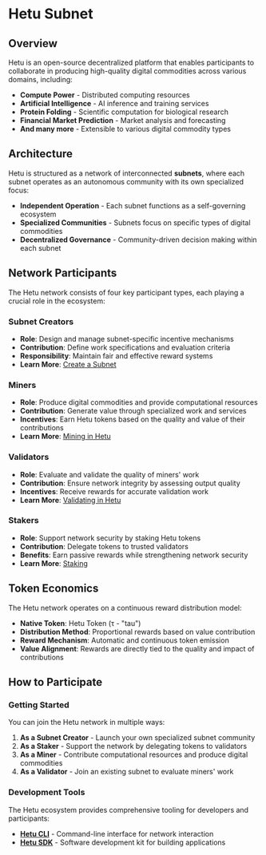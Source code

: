 # Hetu Subnet

## Overview

Hetu is an open-source decentralized platform that enables participants to collaborate in producing high-quality digital commodities across various domains, including:

- **Compute Power** - Distributed computing resources
- **Artificial Intelligence** - AI inference and training services
- **Protein Folding** - Scientific computation for biological research
- **Financial Market Prediction** - Market analysis and forecasting
- **And many more** - Extensible to various digital commodity types

## Architecture

Hetu is structured as a network of interconnected **subnets**, where each subnet operates as an autonomous community with its own specialized focus:

- **Independent Operation** - Each subnet functions as a self-governing ecosystem
- **Specialized Communities** - Subnets focus on specific types of digital commodities
- **Decentralized Governance** - Community-driven decision making within each subnet

## Network Participants

The Hetu network consists of four key participant types, each playing a crucial role in the ecosystem:

### Subnet Creators
- **Role**: Design and manage subnet-specific incentive mechanisms
- **Contribution**: Define work specifications and evaluation criteria
- **Responsibility**: Maintain fair and effective reward systems
- **Learn More**: [Create a Subnet](Subnet-Registration-Guide.md)

### Miners
- **Role**: Produce digital commodities and provide computational resources
- **Contribution**: Generate value through specialized work and services
- **Incentives**: Earn Hetu tokens  based on the quality and value of their contributions
- **Learn More**: [Mining in Hetu](04-03-Mining.md)

### Validators
- **Role**: Evaluate and validate the quality of miners' work
- **Contribution**: Ensure network integrity by assessing output quality
- **Incentives**: Receive rewards for accurate validation work
- **Learn More**: [Validating in Hetu](04-04-Validating.md)


### Stakers
- **Role**: Support network security by staking Hetu tokens
- **Contribution**: Delegate tokens to trusted validators
- **Benefits**: Earn passive rewards while strengthening network security
- **Learn More**: [Staking](04-02-Staking-Delegation.md)

## Token Economics

The Hetu network operates on a continuous reward distribution model:

- **Native Token**: Hetu Token (τ - "tau")
- **Distribution Method**: Proportional rewards based on value contribution
- **Reward Mechanism**: Automatic and continuous token emission
- **Value Alignment**: Rewards are directly tied to the quality and impact of contributions

## How to Participate

### Getting Started

You can join the Hetu network in multiple ways:

1. **As a Subnet Creator** - Launch your own specialized subnet community
2. **As a Staker** - Support the network by delegating tokens to validators
3. **As a Miner** - Contribute computational resources and produce digital commodities
4. **As a Validator** - Join an existing subnet to evaluate miners' work
  



### Development Tools

The Hetu ecosystem provides comprehensive tooling for developers and participants:

- **[Hetu CLI](05-00-CLI.md)** - Command-line interface for network interaction
- **[Hetu SDK](05-01-SDK.md)** - Software development kit for building applications
